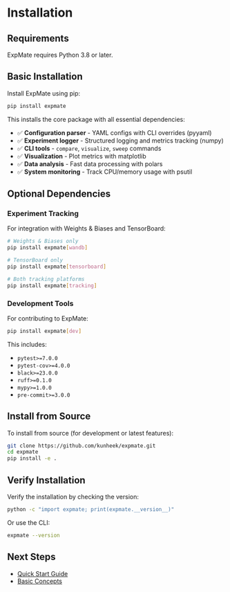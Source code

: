 # Installation

## Requirements

ExpMate requires Python 3.8 or later.

## Basic Installation

Install ExpMate using pip:

```bash
pip install expmate
```

This installs the core package with all essential dependencies:
- ✅ **Configuration parser** - YAML configs with CLI overrides (pyyaml)
- ✅ **Experiment logger** - Structured logging and metrics tracking (numpy)
- ✅ **CLI tools** - `compare`, `visualize`, `sweep` commands
- ✅ **Visualization** - Plot metrics with matplotlib
- ✅ **Data analysis** - Fast data processing with polars
- ✅ **System monitoring** - Track CPU/memory usage with psutil

## Optional Dependencies

### Experiment Tracking

For integration with Weights & Biases and TensorBoard:

```bash
# Weights & Biases only
pip install expmate[wandb]

# TensorBoard only
pip install expmate[tensorboard]

# Both tracking platforms
pip install expmate[tracking]
```

### Development Tools

For contributing to ExpMate:

```bash
pip install expmate[dev]
```

This includes:
- `pytest>=7.0.0`
- `pytest-cov>=4.0.0`
- `black>=23.0.0`
- `ruff>=0.1.0`
- `mypy>=1.0.0`
- `pre-commit>=3.0.0`

## Install from Source

To install from source (for development or latest features):

```bash
git clone https://github.com/kunheek/expmate.git
cd expmate
pip install -e .
```

## Verify Installation

Verify the installation by checking the version:

```bash
python -c "import expmate; print(expmate.__version__)"
```

Or use the CLI:

```bash
expmate --version
```

## Next Steps

- [Quick Start Guide](quickstart.md)
- [Basic Concepts](concepts.md)
